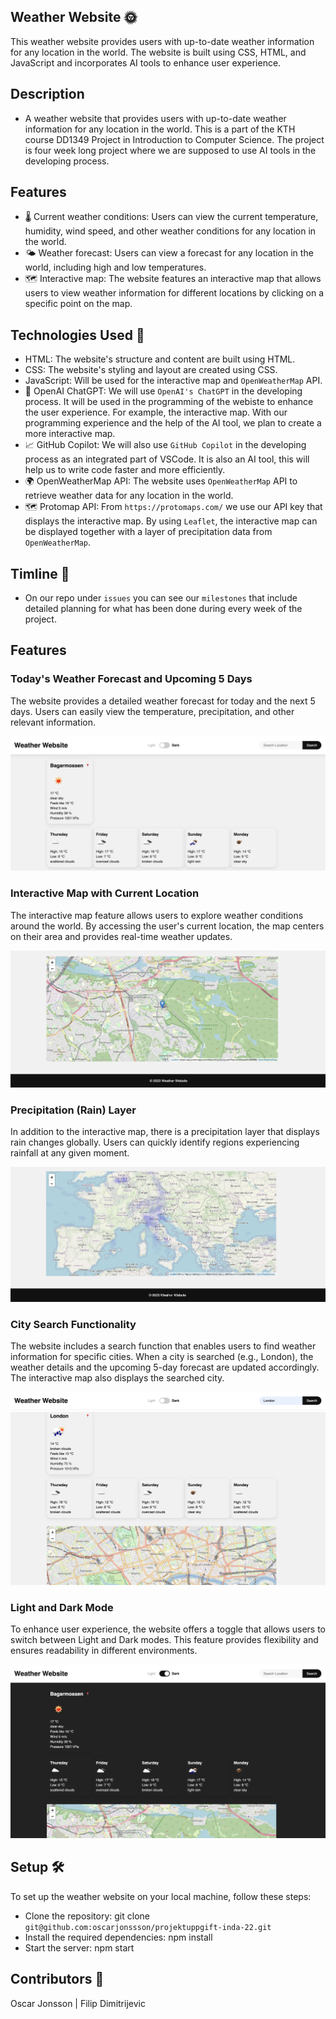 ## Weather Website 🌞
This weather website provides users with up-to-date weather information for any location in the world. The website is built using CSS, HTML, and JavaScript and incorporates AI tools to enhance user experience.

## Description
* A weather website that provides users with up-to-date weather information for any location in the world. This is a part of the KTH course DD1349 Project in Introduction to Computer Science. The project is four week long project where we are supposed to use AI tools in the developing process. 

## Features
* 🌡️ Current weather conditions: Users can view the current temperature, humidity, wind speed, and other weather conditions for any location in the world.
* 🌤️ Weather forecast: Users can view a forecast for any location in the world, including high and low temperatures.
* 🗺️ Interactive map: The website features an interactive map that allows users to view weather information for different locations by clicking on a specific point on the map.

## Technologies Used 🚀
* HTML: The website's structure and content are built using HTML.
* CSS: The website's styling and layout are created using CSS.
* JavaScript: Will be used for the interactive map and `OpenWeatherMap` API.
* 💬 OpenAI ChatGPT: We will use `OpenAI's ChatGPT` in the developing process. It will be used in the programming of the webiste to enhance the user experience. For example, the interactive map. With our programming experience and the help of the AI tool, we plan to create a more interactive map.
* 📈 GitHub Copilot: We will also use `GitHub Copilot` in the developing process as an integrated part of VSCode. It is also an AI tool, this will help us to write code faster and more efficiently.
* 🌍 OpenWeatherMap API: The website uses `OpenWeatherMap` API to retrieve weather data for any location in the world.
* 🗺️ Protomap API: From `https://protomaps.com/` we use our API key that displays the interactive map. By using `Leaflet`, the interactive map can be displayed together with a layer of precipitation data from `OpenWeatherMap`. 

## Timline 📅
* On our repo under `issues` you can see our `milestones` that include detailed planning for what has been done during every week of the project.

## Features

### Today's Weather Forecast and Upcoming 5 Days

The website provides a detailed weather forecast for today and the next 5 days. Users can easily view the temperature, precipitation, and other relevant information.

![Weather Forecast Screenshot](./images/1w.png)

### Interactive Map with Current Location

The interactive map feature allows users to explore weather conditions around the world. By accessing the user's current location, the map centers on their area and provides real-time weather updates.

![Interactive Map Screenshot](./images/2w.png)

### Precipitation (Rain) Layer

In addition to the interactive map, there is a precipitation layer that displays rain changes globally. Users can quickly identify regions experiencing rainfall at any given moment.

![Precipitation Layer Screenshot](./images/3w.png)

### City Search Functionality

The website includes a search function that enables users to find weather information for specific cities. When a city is searched (e.g., London), the weather details and the upcoming 5-day forecast are updated accordingly. The interactive map also displays the searched city.

![City Search Screenshot](./images/4w.png)
![City Search Interactive Map](./images/5w.png)

### Light and Dark Mode

To enhance user experience, the website offers a toggle that allows users to switch between Light and Dark modes. This feature provides flexibility and ensures readability in different environments.

![Dark Mode Screenshot](./images/6w.png)

## Setup 🛠️
To set up the weather website on your local machine, follow these steps:

* Clone the repository: git clone `git@github.com:oscarjonssson/projektuppgift-inda-22.git`
* Install the required dependencies: npm install
* Start the server: npm start

## Contributors 🤝
Oscar Jonsson | Filip Dimitrijevic
